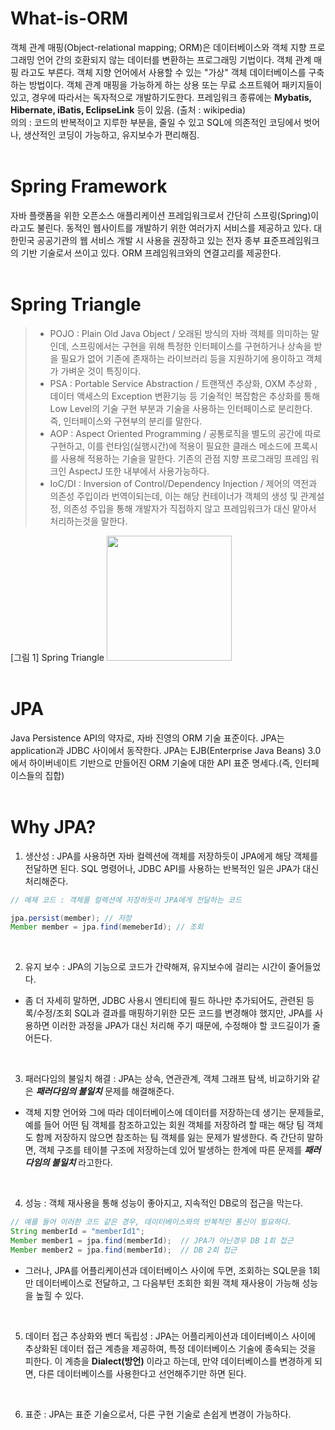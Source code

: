 # What-is-ORM
객체 관계 매핑(Object-relational mapping; ORM)은 데이터베이스와 객체 지향 프로그래밍 언어 간의 호환되지 않는 데이터를 변환하는 프로그래밍 기법이다. 객체 관계 매핑 라고도 부른다. 객체 지향 언어에서 사용할 수 있는 "가상" 객체 데이터베이스를 구축하는 방법이다. 객체 관계 매핑을 가능하게 하는 상용 또는 무료 소프트웨어 패키지들이 있고, 경우에 따라서는 독자적으로 개발하기도한다. 프레임워크 종류에는 **Mybatis, Hibernate, iBatis, EclipseLink** 등이 있음. (출처 : wikipedia) <br>
의의 : 코드의 반복적이고 지루한 부분을, 줄일 수 있고 SQL에 의존적인 코딩에서 벗어나, 생산적인 코딩이 가능하고, 유지보수가 편리해짐.
<br><br>

# Spring Framework
자바 플랫폼을 위한 오픈소스 애플리케이션 프레임워크로서 간단히 스프링(Spring)이라고도 불린다.
동적인 웹사이트를 개발하기 위한 여러가지 서비스를 제공하고 있다.
대한민국 공공기관의 웹 서비스 개발 시 사용을 권장하고 있는 전자 종부 표준프레임워크의 기반 기술로서 쓰이고 있다.
ORM 프레임워크와의 연결고리를 제공한다.
<br><br>

# Spring Triangle
> - POJO : Plain Old Java Object / 오래된 방식의 자바 객체를 의미하는 말인데, 스프링에서는 구현을 위해 특정한 인터페이스를 구현하거나 상속을 받을 필요가 없어 기존에 존재하는 라이브러리 등을 지원하기에 용이하고 객체가 가벼운 것이 특징이다.
> - PSA : Portable Service Abstraction / 트랜잭션 추상화, OXM 추상화 , 데이터 액세스의 Exception 변환기능 등 기술적인 복잡함은 추상화를 통해 Low Level의 기술 구현 부분과 기술을 사용하는 인터페이스로 분리한다. 즉, 인터페이스와 구현부의 분리를 말한다.
> - AOP : Aspect Oriented Programming / 공통로직을 별도의 공간에 따로 구현하고, 이를 런타임(실행시간)에 적용이 필요한 클래스 메소드에 프록시를 사용해 적용하는 기술을 말한다. 기존의 관점 지향 프로그래밍 프레임 워크인 AspectJ 또한 내부에서 사용가능하다.
> - IoC/DI : Inversion of Control/Dependency Injection / 제어의 역전과 의존성 주입이라 번역이되는데, 이는 해당 컨테이너가 객체의 생성 및 관계설정, 의존성 주입을 통해 개발자가 직접하지 않고 프레임워크가 대신 맡아서 처리하는것을 말한다.

[그림 1] Spring Triangle
<img src="https://github.com/minuk8932/What-is-ORM/blob/master/img/spring-triangle.png" width=200>
<br><br>

# JPA
Java Persistence API의 약자로, 자바 진영의 ORM 기술 표준이다. JPA는 application과 JDBC 사이에서 동작한다. JPA는 EJB(Enterprise Java Beans) 3.0에서 하이버네이트 기반으로 만들어진 ORM 기술에 대한 API 표준 명세다.(즉, 인터페이스들의 집합)
<br><br>

# Why JPA?
1. 생산성 : JPA를 사용하면 자바 컬렉션에 객체를 저장하듯이 JPA에게 해당 객체를 전달하면 된다. SQL 명령어나, JDBC API를 사용하는 반복적인 일은 JPA가 대신 처리해준다. <br>
```Java
// 예제 코드 : 객체를 컬렉션에 저장하듯이 JPA에게 전달하는 코드

jpa.persist(member); // 저장
Member member = jpa.find(memeberId); // 조회
```
<br>

2. 유지 보수 : JPA의 기능으로 코드가 간략해져, 유지보수에 걸리는 시간이 줄어들었다.
- 좀 더 자세히 말하면, JDBC 사용시 엔티티에 필드 하나만 추가되어도, 관련된 등록/수정/조회 SQL과 결과를 매핑하기위한 모든 코드를 변경해야 했지만, JPA를 사용하면 이러한 과정을 JPA가 대신 처리해 주기 때문에, 수정해야 할 코드길이가 줄어든다.
<br>

3. 패러다임의 불일치 해결 : JPA는 상속, 연관관계, 객체 그래프 탐색, 비교하기와 같은 **_패러다임의 불일치_** 문제를 해결해준다.
- 객체 지향 언어와 그에 따라 데이터베이스에 데이터를 저장하는데 생기는 문제들로, 예를 들어 어떤 팀 객체를 참조하고있는 회원 객체를 저장하려 할 때는 해당 팀 객체도 함께 저장하지 않으면 참조하는 팀 객체를 잃는 문제가 발생한다. 즉 간단히 말하면, 객체 구조를 테이블 구조에 저장하는데 있어 발생하는 한계에 따른 문제를 **_패러다임의 불일치_** 라고한다.
<br>

4. 성능 : 객체 재사용을 통해 성능이 좋아지고, 지속적인 DB로의 접근을 막는다. <br>
```Java
// 예를 들어 이러한 코드 같은 경우, 데이터베이스와의 반복적인 통신이 필요하다.
String memberId = "memberId1";
Member member1 = jpa.find(memberId);  // JPA가 아닌경우 DB 1회 접근
Member member2 = jpa.find(memberId);  // DB 2회 접근
```
- 그러나, JPA를 어플리케이션과 데이터베이스 사이에 두면, 조회하는 SQL문을 1회만 데이터베이스로 전달하고, 그 다음부턴 조회한 회원 객체 재사용이 가능해 성능을 높힐 수 있다.
<br>

5. 데이터 접근 추상화와 벤더 독립성 : JPA는 어플리케이션과 데이터베이스 사이에 추상화된 데이터 접근 계층을 제공하여, 특정 데이터베이스 기술에 종속되는 것을 피한다. 이 계층을 **Dialect(방언)** 이라고 하는데, 만약 데이터베이스를 변경하게 되면, 다른 데이터베이스를 사용한다고 선언해주기만 하면 된다.
<br>

6. 표준 : JPA는 표준 기술으로서, 다른 구현 기술로 손쉽게 변경이 가능하다.
<br><br>

